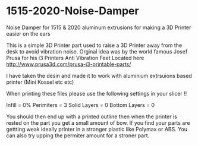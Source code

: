 # 1515-2020-Noise-Damper
Noise Damper for 1515 &amp; 2020 aluminum extrusions for making a 3D Printer easier on the ears

This is a simple 3D Printer part used to raise a 3D Printer away from the desk to avoid vibration noise.
Orginal idea was by the world famous Josef Prusa for his i3 Printers Anti Vibration Feet
Located here http://www.prusa3d.com/prusa-i3-printable-parts/

I have taken the desin and made it to work with aluminium extrsuions based printer (Mini Kossel etc etc)

When printing these files please use the following settings in your slicer !!

Infill = 0%
Perimiters = 3 
Solid Layers = 0
Bottom Layers  = 0

You should then end up with a printed outline then when the printer is rested on the part you get a small amount of bow.
If you find your parts are gettting weak ideally printer in a stronger plastic like Polymax or ABS.
You can also try upping the permiter amount for a stroner part.
